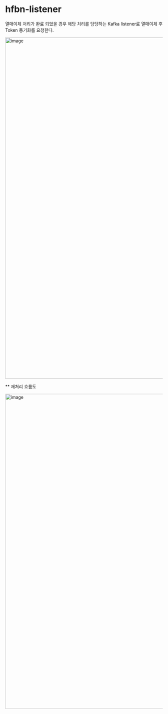 # hfbn-listener

열매이체 처리가 완료 되었을 경우 해당 처리를 담당하는 Kafka listener로 열매이체 후 Token 동기화를 요청한다.

<img width="1087" alt="image" src="https://user-images.githubusercontent.com/109775055/215026137-c41c2c41-4a28-4e10-81bc-fb91f136706f.png">

** 재처리 흐름도 

<img width="1003" alt="image" src="https://user-images.githubusercontent.com/109775055/215025684-1cc87e76-ae14-4c0d-aa45-551828c8f941.png">

